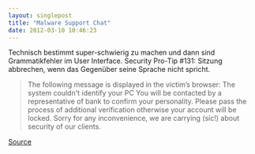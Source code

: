```yaml
---
layout: singlepost
title: "Malware Support Chat"
date: 2012-03-10 10:46:23
---
```

Technisch bestimmt super-schwierig zu machen und dann sind Grammatikfehler im User Interface. Security Pro-Tip #131: Sitzung abbrechen, wenn das Gegenüber seine Sprache nicht spricht.

> The following message is displayed in the victim’s browser:
> The system couldn't identify your PC
> You will be contacted by a representative of bank to confirm your personality.
> Please pass the process of additional verification otherwise your account will be locked.
> Sorry for any inconvenience, we are carrying (sic!) about security of our clients.

[Source](http://www.trusteer.com/blog/speaking-devil-%E2%80%93-malware-adds-live-chat-commit-fraud)